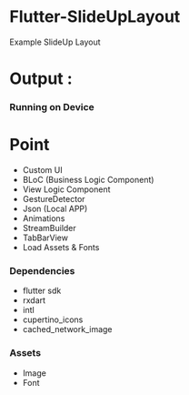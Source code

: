 # Flutter-SlideUpLayout
Example SlideUp Layout


# Output : 
### Running on Device

 
# Point
- Custom UI
- BLoC (Business Logic Component)
- View Logic Component
- GestureDetector
- Json (Local APP)
- Animations
- StreamBuilder
- TabBarView
- Load Assets & Fonts 

### Dependencies
- flutter sdk
- rxdart
- intl
- cupertino_icons
- cached_network_image

### Assets
- Image
- Font
